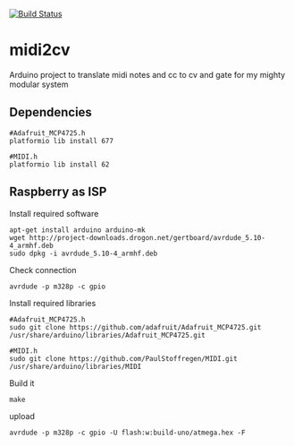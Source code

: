 [![Build Status](https://travis-ci.org/ljurk/midi2cv.svg?branch=master)](https://travis-ci.org/ljurk/midi2cv)

midi2cv
=======
Arduino project to translate midi notes and cc to cv and gate for my mighty modular system

Dependencies
------------

    #Adafruit_MCP4725.h
    platformio lib install 677

    #MIDI.h
    platformio lib install 62

Raspberry as ISP
------
Install required software

    apt-get install arduino arduino-mk
    wget http://project-downloads.drogon.net/gertboard/avrdude_5.10-4_armhf.deb
    sudo dpkg -i avrdude_5.10-4_armhf.deb

Check connection

    avrdude -p m328p -c gpio

Install required libraries

    #Adafruit_MCP4725.h
    sudo git clone https://github.com/adafruit/Adafruit_MCP4725.git /usr/share/arduino/libraries/Adafruit_MCP4725.git

    #MIDI.h
    sudo git clone https://github.com/PaulStoffregen/MIDI.git /usr/share/arduino/libraries/MIDI

Build it

    make

upload

    avrdude -p m328p -c gpio -U flash:w:build-uno/atmega.hex -F
